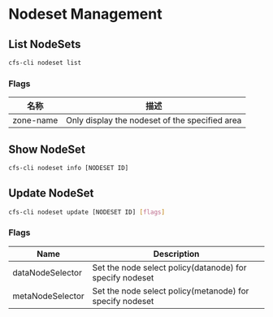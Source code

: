 # Nodeset Management

## List NodeSets

```bash
cfs-cli nodeset list
```

### Flags

| 名称               | 描述                                             |
|------------------|------------------------------------------------|
| zone-name        | Only display the nodeset of the specified area |

## Show NodeSet

```bash
cfs-cli nodeset info [NODESET ID]
```

## Update NodeSet

```bash
cfs-cli nodeset update [NODESET ID] [flags]
```

### Flags

| Name             | Description                                                           |
|------------------|-----------------------------------------------------------------------|
| dataNodeSelector | Set the node select policy(datanode) for specify nodeset              |
| metaNodeSelector | Set the node select policy(metanode) for specify nodeset              |
